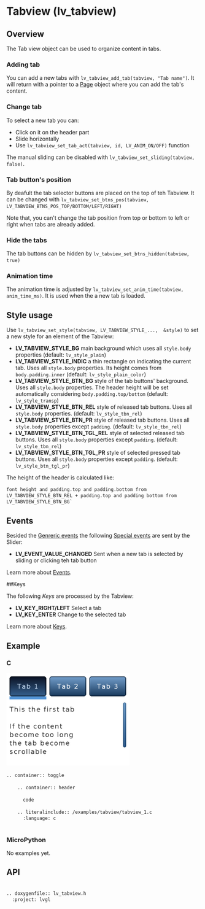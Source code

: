 # Tabview (lv_tabview)

## Overview

The Tab view object can be used to organize content in tabs. 

### Adding tab
You can add a new tabs with `lv_tabview_add_tab(tabview, "Tab name")`. It will return with a pointer to a [Page](/object-types/page) object where you can add the tab's content.

### Change tab
To select a new tab you can:
- Click on it on the header part
- Slide horizontally 
- Use `lv_tabview_set_tab_act(tabview, id, LV_ANIM_ON/OFF)` function

The manual sliding can be disabled with `lv_tabview_set_sliding(tabview, false)`.

### Tab button's position

By deafult the tab selector buttons are placed on the top of teh Tabview. It can be changed with `lv_tabview_set_btns_pos(tabview, LV_TABVIEW_BTNS_POS_TOP/BOTTOM/LEFT/RIGHT)`

Note that, you can't change the tab position from top or bottom to left or right when tabs are already added.


### Hide the tabs

The tab buttons can be hidden by `lv_tabview_set_btns_hidden(tabview, true)`

### Animation time

The animation time is adjusted by `lv_tabview_set_anim_time(tabview, anim_time_ms)`. It is used when the a new tab is loaded.

## Style usage

Use `lv_tabview_set_style(tabview, LV_TABVIEW_STYLE_...,  &style)` to set a new style for an element of the Tabview:

- **LV_TABVIEW_STYLE_BG** main background which uses all `style.body` properties (default: `lv_style_plain`)
- **LV_TABVIEW_STYLE_INDIC** a thin rectangle on indicating the current tab. Uses all `style.body` properties. Its height comes from `body.padding.inner` (default: `lv_style_plain_color`)
- **LV_TABVIEW_STYLE_BTN_BG** style of the tab buttons' background. Uses all `style.body` properties. The header height will be set automatically considering `body.padding.top/bottom` (default: `lv_style_transp`)
- **LV_TABVIEW_STYLE_BTN_REL** style of released tab buttons. Uses all `style.body` properties.  (default: `lv_style_tbn_rel`)
- **LV_TABVIEW_STYLE_BTN_PR** style of released tab buttons. Uses all `style.body` properties except `padding`.  (default: `lv_style_tbn_rel`)
- **LV_TABVIEW_STYLE_BTN_TGL_REL** style of selected released tab buttons. Uses all `style.body` properties except `padding`.  (default: `lv_style_tbn_rel`)
- **LV_TABVIEW_STYLE_BTN_TGL_PR** style of selected pressed tab buttons. Uses all `style.body` properties except `padding`.  (default: `lv_style_btn_tgl_pr`)

The height of the header is calculated like:

```
font height and padding.top and padding.bottom from LV_TABVIEW_STYLE_BTN_REL + padding.top and padding bottom from LV_TABVIEW_STYLE_BTN_BG`
```

## Events
Besided the [Genreric events](/overview/event.html#generic-events) the following [Special events](/overview/event.html#special-events) are sent by the Slider:
- **LV_EVENT_VALUE_CHANGED** Sent when a new tab is selected by sliding or clicking teh tab button

Learn more about [Events](/overview/event).

##Keys

The following *Keys* are processed by the Tabview:
- **LV_KEY_RIGHT/LEFT** Select a tab
- **LV_KEY_ENTER** Change to the selected tab

Learn more about [Keys](/overview/indev).

## Example

### C

![](/examples/tabview/tabview_1.png "Tabview obejct in LittlevGL")

```eval_rst
.. container:: toggle

    .. container:: header
    
      code

    .. literalinclude:: /examples/tabview/tabview_1.c
      :language: c
 
```

### MicroPython
No examples yet.

## API 

```eval_rst

.. doxygenfile:: lv_tabview.h
  :project: lvgl
        
```
